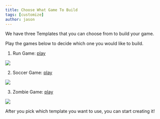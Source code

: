 ```yaml
---
title: Choose What Game To Build
tags: [customize]
author: jason
---
```


We have three Templates that you can choose from to build your game.

Play the games below to decide which one you would like to build.

1) Run Game: <a href="http://runner.blobbert.io/" target="_blank">play</a>
<img src="/uploads/Running-Game.gif" max-width="200">

2) Soccer Game: <a href="http://soccer.blobbert.io/" target="_blank">play</a>
<img src="/uploads/Blobbert-Game.gif" max-width="200">

3) Zombie Game: <a href="http://zombiegame.blobbert.io/" target="_blank">play</a>
<img src="/uploads/Zombie-Game.gif" max-width="200">

After you pick which template you want to use, you can start creating it!
